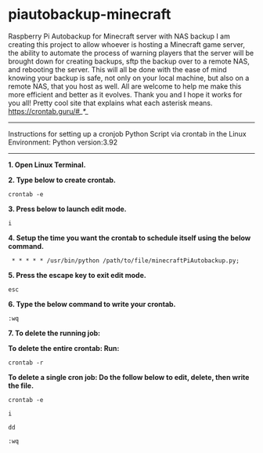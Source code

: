 # piautobackup-minecraft
Raspberry Pi Autobackup for Minecraft server with NAS backup
I am creating this project to allow whoever is hosting a Minecraft game server,
the ability to automate the process of warning players that the server will be brought down for creating backups,
sftp the backup over to a remote NAS, and rebooting the server. This will all be done with the ease of mind knowing your backup
is safe, not only on your local machine, but also on a remote NAS, that you host as well.
All are welcome to help me make this more efficient and better as it evolves.
Thank you and I hope it works for you all! Pretty cool site that explains what each asterisk means. https://crontab.guru/#*_*_*_*_*

***
Instructions for setting up a cronjob Python Script via crontab in the Linux Environment: Python version:3.92
***

**1. Open Linux Terminal.**

**2. Type below to create crontab.**

`crontab -e`

**3. Press below to launch edit mode.**

`i`

**4. Setup the time you want the crontab to schedule itself using the below command.**

` * * * * * /usr/bin/python /path/to/file/minecraftPiAutobackup.py;`

**5. Press the escape key to exit edit mode.**

`esc`

**6. Type the below command to write your crontab.**

`:wq`

**7. To delete the running job:**

**To delete the entire crontab: Run:**

`crontab -r`

**To delete a single cron job: Do the follow below to edit, delete, then write the file.**

`crontab -e`

`i`

`dd`

`:wq`
